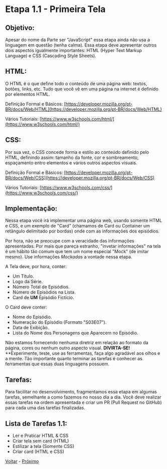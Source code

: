 # Etapa 1.1 - Primeira Tela

## Objetivo:

Apesar do nome da Parte ser "JavaScript" essa etapa ainda não usa a linguagem em questão (tenha calma). Essa etapa deve apresentar outros dois aspectos igualmente importantes: HTML (Hyper Text Markup Language) e CSS (Cascading Style Sheets).

## HTML:

O HTML é o que define todo o conteúdo de uma página web: textos, botões, links, etc. Tudo que você vê em uma página na internet é definido por elementos HTML.

Definição Formal e Básicos: [https://developer.mozilla.org/pt-BR/docs/Web/HTML](https://developer.mozilla.org/pt-BR/docs/Web/HTML)

Vários Tutoriais: [https://www.w3schools.com/html/](https://www.w3schools.com/html/)

## CSS:

Por sua vez, o CSS concede forma e estilo ao conteúdo definido pelo HTML, definindo assim: tamanho da fonte, cor e sombreamento, espaçamento entro elementos e vários outros aspectos visuais.

Definição Formal e Básicos: [https://developer.mozilla.org/pt-BR/docs/Web/CSS](https://developer.mozilla.org/pt-BR/docs/Web/CSS)

Vários Tutoriais: [https://www.w3schools.com/css/](https://www.w3schools.com/css/)

## Implementação:

Nessa etapa você irá implementar uma página web, usando somente HTML e CSS, e um exemplo de "Card" (chamamos de Card ou Container um retângulo delimitado por bordas) onde com as informações dos episódios.

Por hora, não se preocupe com a veracidade das informações apresentadas. Por mais que pareça estranho, "invetar informações" na tela é um hábito tão comum que tem um nome especial "Mock" (de imitar mesmo). Use informações _Mockadas_ a vontade nessa etapa.

A Tela deve, por hora, conter:

- Um Título.
- Logo da Série.
- Número Total de Episódios.
- Número de Episódios na Lista.
- Card de **UM** Episódio Fictício.

O Card deve conter:

- Nome do Episódio.
- Numeração do Episódio (Formato "S03E07").
- Data de Exibição.
- Lista do Nome dos Personagens que Aparecem no Episódio.

Não estamos fornecendo nenhuma diretriz em relação ao formato da página, cores ou nenhum outro aspecto visual. **DIVIRTA-SE!** \*\*Experimente, teste, use as ferramentas, faça algo agradável aos olhos e a mente. Tão importante quanto terminar as tarefas é conhecer as ferramentas que essas duas linguagens possuem.

## Tarefas:

Para facilitar no desenvolvimento, fragmentamos essa etapa em algumas tarefas, semelhante a como fazemos no nosso dia a dia. Você deve realizar essas tarefas na ordem apresentada e criar um PR (Pull Request no GitHub) para cada uma das tarefas finalizadas.

## Lista de Tarefas 1.1:

- Ler e Praticar HTML & CSS
- Criar tela sem card (HTML)
- Estilizar a tela (Somente CSS)
- Criar card (HTML e CSS)

[Voltar](./intro.md) - [Próximo](./second.md)
